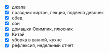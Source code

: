 - [x] джапа
- [x] праздник киртан, лекция, подвела девочек
- [x] обед
- [x] сон
- [x] домашки Олимпик, плюсник
- [x] Китай
- [x] уборка в ванной, кухне
- [x] рефлексия, недельный отчет
